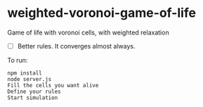 # weighted-voronoi-game-of-life
Game of life with voronoi cells, with weighted relaxation
- [ ] Better rules. It converges almost always.

To run:
```
npm install
node server.js
Fill the cells you want alive
Define your rules
Start simulation
```
